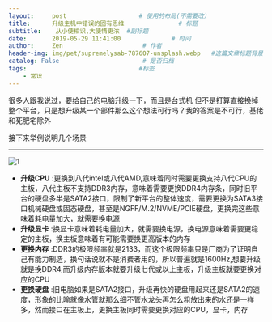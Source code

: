 ```yaml
---
layout:     post                    # 使用的布局(不需要改）
title:      升级主机中错误的固有思维               # 标题
subtitle:    从小便相识,大便情更浓  #副标题
date:       2019-05-29 11:41:00              # 时间
author:     Zen                      # 作者
header-img: img/pet/supremelysab-787607-unsplash.webp   #这篇文章标题背景图片
catalog: False                       # 是否归档
tags:                               #标签
    - 常识
---
```


很多人跟我说过，要给自己的电脑升级一下，而且是台式机
但不是打算直接换掉整个平台，只是想升级某一个部件那么这个想法可行吗？我的答案是不可行，基佬和死肥宅除外

接下来举例说明几个场景

----

![1](https://raw.githubusercontent.com/zhangyiming748/zhangyiming748.github.io/master/img/updateComputer/1.webp)

+ **升级CPU** :更换到八代intel或八代AMD,意味着同时需要更换支持八代CPU的主板，八代主板不支持DDR3内存，意味着需要更换DDR4内存条，同时旧平台的硬盘多半是SATA2接口，限制了新平台的整体速度，需要更换为SATA3接口机械硬盘或固态硬盘，甚至是NGFF/M.2/NVME/PCIE硬盘，更换完这些意味着耗电量加大，就需要换电源
+ **升级显卡** :换显卡意味着耗电量加大，就需要换电源，换电源意味着需要更稳定的主板，换主板意味着有可能需要换更高版本的内存
+ **更换内存** :DDR3的极限频率就是2133，而这个极限频率只是厂商为了证明自己有能力制造，换句话说就不是消费者用的，所以普遍就是1600Hz,想要升级就是换DDR4,而升级内存版本就要升级七代或以上主板，升级主板就要更换对应的CPU
+ **更换硬盘** :旧电脑如果是SATA2接口，升级再快的硬盘用起来还是SATA2的速度，形象的比喻就像水管就那么细不管水龙头再怎么粗放出来的水还是一样多，然而接口在主板上，更换主板同时需要更换对应的CPU，显卡，内存
